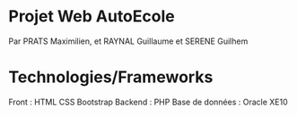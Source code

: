 # Projet Web AutoEcole
Par PRATS Maximilien, 
et RAYNAL Guillaume 
et SERENE Guilhem

# Technologies/Frameworks
Front : HTML CSS Bootstrap 
Backend : PHP
Base de données : Oracle XE10
